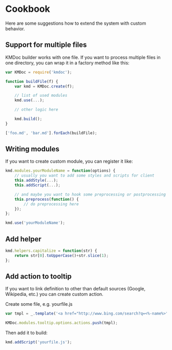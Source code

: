 
# Cookbook

Here are some suggestions how to extend the system with custom behavior.

## Support for multiple files

KMDoc builder works with one file. If you want to process multiple files in one directory, you can wrap it in a factory method like this:

```javascript
var KMDoc = require('kmdoc');

function buildFile(f) {
	var kmd = KMDoc.create(f);

	// list of used modules
	kmd.use(...);

	// other logic here

	kmd.build();
}

['foo.md', 'bar.md'].forEach(buildFile);

```

## Writing modules

If you want to create custom module, you can register it like:

```javascript
kmd.modules.yourModuleName = function(options) {
	// usually you want to add some styles and scripts for client
	this.addStyle(...);
	this.addScript(...);

	// and maybe you want to hook some preprocessing or postprocessing
	this.preprocess(function() {
		// do preprocessing here
	});
};

kmd.use('yourModuleName');
```

## Add helper

```javascript
kmd.helpers.capitalize = function(str) {
    return str[0].toUpperCase()+str.slice(1);
};
```

## Add action to tooltip

If you want to link definition to other than default sources (Google, Wikipedia, etc.) you can create custom action.

Create some file, e.g. yourfile.js

```javascript
var tmpl = _.template('<a href="http://www.bing.com/search?q=<%-name%>" title="Search on Bing" target="_blank"><img class="favicon" src="http://www.bing.com/favicon.ico"></a>');

KMDoc.modules.tooltip.options.actions.push(tmpl);
```

Then add it to build:

```javascript
kmd.addScript('yourfile.js');
```
